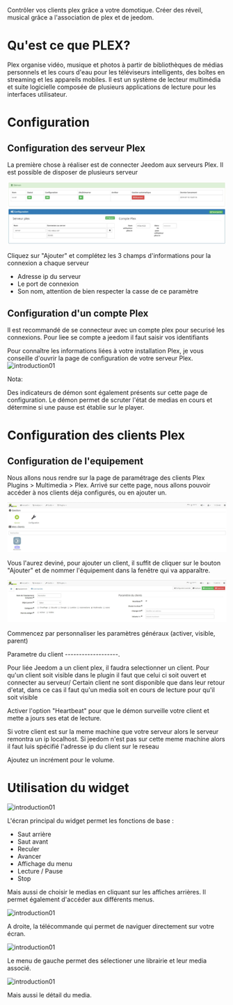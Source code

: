 Contrôler vos clients plex grâce a votre domotique.
Créer des réveil, musical grâce a l'association de plex et de jeedom.

Qu'est ce que PLEX?
===================

Plex organise vidéo, musique et photos à partir de bibliothèques de médias personnels et les cours d'eau pour les téléviseurs intelligents, des boîtes en streaming et les appareils mobiles. Il est un système de lecteur multimédia et suite logicielle composée de plusieurs applications de lecture pour les interfaces utilisateur.       


Configuration 
=============

Configuration des serveur Plex
------------------------------
La première chose à réaliser est de connecter Jeedom aux serveurs Plex.
Il est possible de disposer de plusieurs serveur

![introduction01](../images/plex_screenshot_configuration3.jpg)	

Cliquez sur "Ajouter" et complétez les 3 champs d'informations pour la connexion a chaque serveur

* Adresse ip du serveur
* Le port de connexion
* Son nom, attention de bien respecter la casse de ce paramètre

Configuration d'un compte Plex
------------------------------
Il est recommandé de se connecteur avec un compte plex pour securisé les connexions.
Pour liee se compte a jeedom il faut saisir vos identifiants

Pour connaître les informations liées à votre installation Plex, je vous conseille d'ouvrir la page de configuration de votre serveur Plex.
![introduction01](../images/plex_screenshot_ServeurConfiguration.jpg)	

Nota:

Des indicateurs de démon sont également présents sur cette page de configuration.
Le démon permet de scruter l'état de medias en cours et détermine si une pause est établie sur le player.


Configuration des clients Plex
==============================

Configuration de l'equipement 
-----------------------------
Nous allons nous rendre sur la page de paramétrage des clients Plex Plugins > Multimedia > Plex.
Arrivé sur cette page, nous allons pouvoir accéder à nos clients déja configurés, ou en ajouter un.

![introduction01](../images/plex_screenshot_configuration1.jpg)	

Vous l'aurez deviné, pour ajouter un client, il suffit de cliquer sur le bouton "Ajouter" et de nommer l'équipement dans la fenêtre qui va apparaître.

![introduction01](../images/plex_screenshot_configuration2.jpg)	

Commencez par personnaliser les paramètres généraux (activer, visible, parent)

Parametre du client
-------------------.

Pour liée Jeedom a un client plex, il faudra selectionner un client.
Pour qu'un client soit visible dans le plugin il faut que celui ci soit ouvert et connecter au serveur/
Certain client ne sont disponible que dans leur retour d'etat, dans ce cas il faut qu'un media soit en cours de lecture pour qu'il soit visible

Activer l'option "Heartbeat" pour que le démon surveille votre client et mette a jours ses etat de lecture.

Si votre client est sur la meme machine que votre serveur alors le serveur remontra un ip localhost.
Si jeedom n'est pas sur cette meme machine alors il faut luis spécifié l'adresse ip du client sur le reseau

Ajoutez un incrément pour le volume.

Utilisation du widget
=====================

![introduction01](../images/plex_screenshot_widget_principal.jpg)	

L'écran principal du widget permet les fonctions de base :

* Saut arrière
* Saut avant
* Reculer
* Avancer
* Affichage du menu
* Lecture / Pause 
* Stop

Mais aussi de choisir le medias en cliquant sur les affiches arrières.
Il permet également d'accéder aux différents menus.

![introduction01](../images/plex_screenshot_widget_Télécommande.jpg)	

A droite, la télécommande qui permet de naviguer directement sur votre écran.

![introduction01](../images/plex_screenshot_widget_Liste.jpg)	

Le menu de gauche permet des sélectioner une librairie et leur media associé.

![introduction01](../images/plex_screenshot_widget_Detail.jpg)	

Mais aussi le détail du media.

